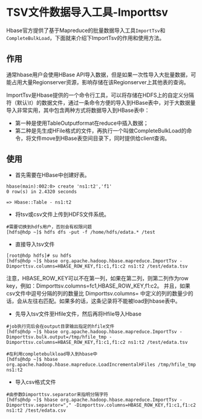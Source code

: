 # TSV文件数据导入工具-Importtsv

Hbase官方提供了基于Mapreduce的批量数据导入工具`ImportTsv`和`CompleteBulkLoad`，下面就来介绍下ImportTsv的作用和使用方法。

## 作用
通常hbase用户会使用HBase API导入数据，但是如果一次性导入大批量数据，可能占用大量Regionserver资源，影响存储在该Regionserver上其他表的查询。

ImportTsv是Hbase提供的一个命令行工具，可以将存储在HDFS上的自定义分隔符（默认\t）的数据文件，通过一条命令方便的导入到HBase表中，对于大数据量导入非常实用，其中包含两种方式将数据导入到HBase表中：
* 第一种是使用TableOutputformat在reduce中插入数据；
* 第二种是先生成HFile格式的文件，再执行一个叫做CompleteBulkLoad的命令，将文件move到HBase表空间目录下，同时提供给client查询。

## 使用
* 首先需要在HBase中创建好表。

```
hbase(main):002:0> create 'ns1:t2','f1'
0 row(s) in 2.4320 seconds

=> Hbase::Table - ns1:t2

```

* 将tsv或csv文件上传到HDFS文件系统。

```
#需要切换到hdfs用户，否则会有权限问题
[hdfs@hdp ~]$ hdfs dfs -put -f /home/hdfs/edata.* /test
```

* 直接导入tsv文件

```
[root@hdp hdfs]# su hdfs
[hdfs@hdp ~]$ hbase org.apache.hadoop.hbase.mapreduce.ImportTsv -Dimporttsv.columns=HBASE_ROW_KEY,f1:c1,f1:c2 ns1:t2 /test/edata.tsv
```
注意，HBASE_ROW_KEY可以不在第一列，如果在第二列，则第二列作为row key，例如：Dimporttsv.columns=fc1,HBASE_ROW_KEY,f1:c2。
并且，如果 csv文件中逗号分隔的列的数量比 Dimporttsv.columns= 中定义的列的数量少的话，会从左往右匹配。如果多的话，这条记录将不能被load到hbase表中。

* 先导入tsv文件至Hfile文件，然后再将Hfile导入Hbase

```
#job执行完后会在output目录输出指定的hfile文件
[hdfs@hdp ~]$ hbase org.apache.hadoop.hbase.mapreduce.ImportTsv -Dimporttsv.bulk.output=/tmp/hfile_tmp -Dimporttsv.columns=HBASE_ROW_KEY,f1:c1,f1:c2 ns1:t2 /test/edata.tsv

#在利用completebulkload导入到hbase中
[hdfs@hdp ~]$ hbase org.apache.hadoop.hbase.mapreduce.LoadIncrementalHFiles /tmp/hfile_tmp ns1:t2
```

* 导入csv格式文件

```
#由参数Dimporttsv.separator来指明分隔字符
[hdfs@hdp ~]$ hbase org.apache.hadoop.hbase.mapreduce.ImportTsv -Dimporttsv.separator="," -Dimporttsv.columns=HBASE_ROW_KEY,f1:c1,f1:c2 ns1:t2 /test/edata.csv
```
